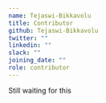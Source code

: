 ```yaml
---
name: Tejaswi-Bikkavolu
title: Contributor
github: Tejaswi-Bikkavolu
twitter: ""
linkedin: ""
slack: ""
joining_date: ""
role: contributor
---
```


Still waiting for this
